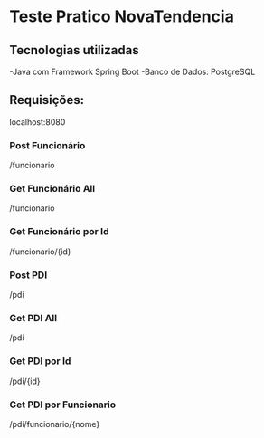 # Teste Pratico NovaTendencia
## Tecnologias utilizadas 
-Java com Framework Spring Boot
-Banco de Dados: PostgreSQL

## Requisições:
localhost:8080
### Post Funcionário
/funcionario
### Get Funcionário All
/funcionario
### Get Funcionário por Id
/funcionario/{id}
### Post PDI
/pdi
### Get PDI All
/pdi
### Get PDI por Id
/pdi/{id}
### Get PDI por Funcionario
/pdi/funcionario/{nome}
